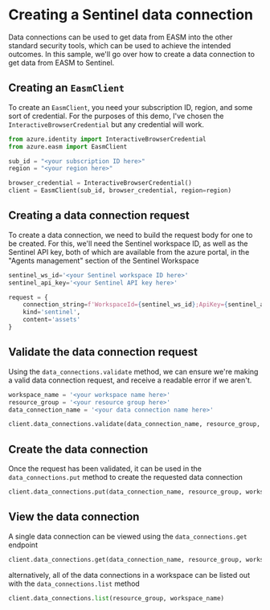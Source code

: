 # Creating a Sentinel data connection
Data connections can be used to get data from EASM into the other standard security tools, which can be used to achieve the intended outcomes. In this sample, we'll go over how to create a data connection to get data from EASM to Sentinel.

## Creating an `EasmClient`
To create an `EasmClient`, you need your subscription ID, region, and some sort of credential. For the purposes of this demo, I've chosen the `InteractiveBrowserCredential` but any credential will work.

```python 
from azure.identity import InteractiveBrowserCredential
from azure.easm import EasmClient

sub_id = "<your subscription ID here>"
region = "<your region here>"

browser_credential = InteractiveBrowserCredential()
client = EasmClient(sub_id, browser_credential, region=region)
```

## Creating a data connection request
To create a data connection, we need to build the request body for one to be created. For this, we'll need the Sentinel workspace ID, as well as the Sentinel API key, both of which are available from the azure portal, in the "Agents management" section of the Sentinel Workspace

```python
sentinel_ws_id='<your Sentinel workspace ID here>'
sentinel_api_key='<your Sentinel API key here>'

request = {
    connection_string=f'WorkspaceId={sentinel_ws_id};ApiKey={sentinel_api_key}',
    kind='sentinel',
    content='assets'
}
```

## Validate the data connection request
Using the `data_connections.validate` method, we can ensure we're making a valid data connection request, and receive a readable error if we aren't.

```python
workspace_name = '<your workspace name here>'
resource_group = '<your resource group here>'
data_connection_name = '<your data connection name here>'

client.data_connections.validate(data_connection_name, resource_group, workspace_name, request)
```

## Create the data connection
Once the request has been validated, it can be used in the `data_connections.put` method to create the requested data connection

```python
client.data_connections.put(data_connection_name, resource_group, workspace_name, request)
```
## View the data connection
A single data connection can be viewed using the `data_connections.get` endpoint
```python
client.data_connections.get(data_connection_name, resource_group, workspace_name)
```

alternatively, all of the data connections in a workspace can be listed out with the `data_connections.list` method
```python
client.data_connections.list(resource_group, workspace_name)
```
